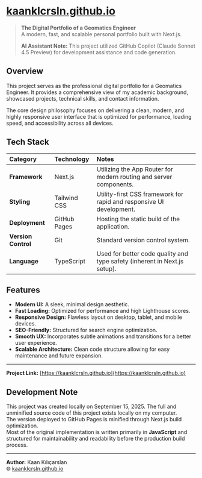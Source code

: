 # [kaanklcrsln.github.io](https://kaanklcrsln.github.io)

> **The Digital Portfolio of a Geomatics Engineer**  
> A modern, fast, and scalable personal portfolio built with Next.js.  
>
> **AI Assistant Note:** This project utilized GitHub Copilot (Claude Sonnet 4.5 Preview) for development assistance and code generation.

## Overview
This project serves as the professional digital portfolio for a Geomatics Engineer. It provides a comprehensive view of my academic background, showcased projects, technical skills, and contact information.

The core design philosophy focuses on delivering a clean, modern, and highly responsive user interface that is optimized for performance, loading speed, and accessibility across all devices.

## Tech Stack
| Category | Technology | Notes |
| :--- | :--- | :--- |
| **Framework** | Next.js | Utilizing the App Router for modern routing and server components. |
| **Styling** | Tailwind CSS | Utility-first CSS framework for rapid and responsive UI development. |
| **Deployment** | GitHub Pages | Hosting the static build of the application. |
| **Version Control** | Git | Standard version control system. |
| **Language** | TypeScript | Used for better code quality and type safety (inherent in Next.js setup). |

## Features
* **Modern UI:** A sleek, minimal design aesthetic.  
* **Fast Loading:** Optimized for performance and high Lighthouse scores.  
* **Responsive Design:** Flawless layout on desktop, tablet, and mobile devices.  
* **SEO-Friendly:** Structured for search engine optimization.  
* **Smooth UX:** Incorporates subtle animations and transitions for a better user experience.  
* **Scalable Architecture:** Clean code structure allowing for easy maintenance and future expansion.  

---

**Project Link:** [https://kaanklcrsln.github.io](https://kaanklcrsln.github.io)

## Development Note
This project was created locally on September 15, 2025.
The full and unminified source code of this project exists locally on my computer.  
The version deployed to GitHub Pages is minified through Next.js build optimization.  
Most of the original implementation is written primarily in **JavaScript** and structured for maintainability and readability before the production build process.

---

**Author:** Kaan Kılıçarslan  
🌐 [kaanklcrsln.github.io](https://kaanklcrsln.github.io)
